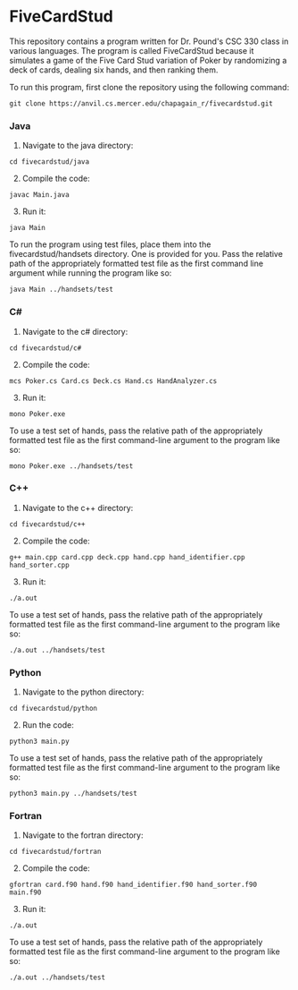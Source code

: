 # FiveCardStud

This repository contains a program written for Dr. Pound's CSC 330 class in various languages. The program is called FiveCardStud because it simulates a game of the Five Card Stud variation of Poker by randomizing a deck of cards, dealing six hands, and then ranking them.

To run this program, first clone the repository using the following command:
```
git clone https://anvil.cs.mercer.edu/chapagain_r/fivecardstud.git

```
### Java
1. Navigate to the java directory:
```
cd fivecardstud/java
```
2. Compile the code:
```
javac Main.java
```
3. Run it:
```
java Main
```

To run the program using test files, place them into the fivecardstud/handsets directory. One is provided for you. Pass the relative path of the appropriately formatted test file as the first command line argument while running the program like so:
```
java Main ../handsets/test
```
### C#
1. Navigate to the c# directory:
```
cd fivecardstud/c#
```
2. Compile the code:
```
mcs Poker.cs Card.cs Deck.cs Hand.cs HandAnalyzer.cs
```
3. Run it:
```
mono Poker.exe
```
To use a test set of hands, pass the relative path of the appropriately formatted test file as the first command-line argument to the program like so:
```
mono Poker.exe ../handsets/test
```

### C++
1. Navigate to the c++ directory:
```
cd fivecardstud/c++
```
2. Compile the code:
```
g++ main.cpp card.cpp deck.cpp hand.cpp hand_identifier.cpp hand_sorter.cpp
```
3. Run it:
```
./a.out
```
To use a test set of hands, pass the relative path of the appropriately formatted test file as the first command-line argument to the program like so:
```
./a.out ../handsets/test
```

### Python
1. Navigate to the python directory:
```
cd fivecardstud/python
```
2. Run the code:
```
python3 main.py
```
To use a test set of hands, pass the relative path of the appropriately formatted test file as the first command-line argument to the program like so:
```
python3 main.py ../handsets/test
```
### Fortran
1. Navigate to the fortran directory:
```
cd fivecardstud/fortran
```
2. Compile the code:
```
gfortran card.f90 hand.f90 hand_identifier.f90 hand_sorter.f90 main.f90
```
3. Run it:
```
./a.out
```
To use a test set of hands, pass the relative path of the appropriately formatted test file as the first command-line argument to the program like so:
```
./a.out ../handsets/test
```

